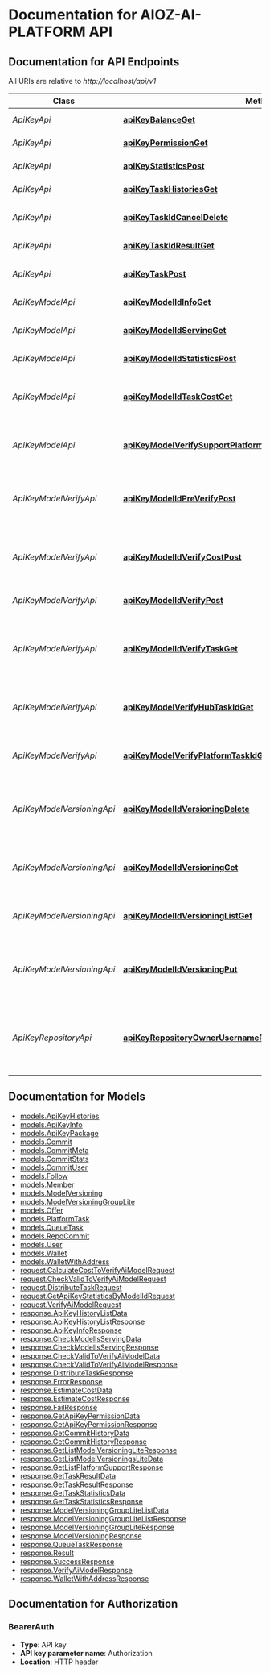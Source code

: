 # Documentation for AIOZ-AI-PLATFORM API

<a name="documentation-for-api-endpoints"></a>
## Documentation for API Endpoints

All URIs are relative to *http://localhost/api/v1*

| Class | Method | HTTP request | Description |
|------------ | ------------- | ------------- | -------------|
| *ApiKeyApi* | [**apiKeyBalanceGet**](Apis/ApiKeyApi.md#apikeybalanceget) | **GET** /api-key/balance | Get Api Key Balance |
*ApiKeyApi* | [**apiKeyPermissionGet**](Apis/ApiKeyApi.md#apikeypermissionget) | **GET** /api-key/permission | Get Api Key Permission |
*ApiKeyApi* | [**apiKeyStatisticsPost**](Apis/ApiKeyApi.md#apikeystatisticspost) | **POST** /api-key/statistics | Get Api Key Statistics |
*ApiKeyApi* | [**apiKeyTaskHistoriesGet**](Apis/ApiKeyApi.md#apikeytaskhistoriesget) | **GET** /api-key/task/histories | Get Tasks Histories |
*ApiKeyApi* | [**apiKeyTaskIdCancelDelete**](Apis/ApiKeyApi.md#apikeytaskidcanceldelete) | **DELETE** /api-key/task/{id}/cancel | Cancel Task By Api Key |
*ApiKeyApi* | [**apiKeyTaskIdResultGet**](Apis/ApiKeyApi.md#apikeytaskidresultget) | **GET** /api-key/task/{id}/result | Get Task Result |
*ApiKeyApi* | [**apiKeyTaskPost**](Apis/ApiKeyApi.md#apikeytaskpost) | **POST** /api-key/task | Distribute Task (Api-Key) |
| *ApiKeyModelApi* | [**apiKeyModelIdInfoGet**](Apis/ApiKeyModelApi.md#apikeymodelidinfoget) | **GET** /api-key/model/{id}/info | Get Api Key Model Info |
*ApiKeyModelApi* | [**apiKeyModelIdServingGet**](Apis/ApiKeyModelApi.md#apikeymodelidservingget) | **GET** /api-key/model/{id}/serving | Check Model Is Serving |
*ApiKeyModelApi* | [**apiKeyModelIdStatisticsPost**](Apis/ApiKeyModelApi.md#apikeymodelidstatisticspost) | **POST** /api-key/model/{id}/statistics | Get Model Statistics |
*ApiKeyModelApi* | [**apiKeyModelIdTaskCostGet**](Apis/ApiKeyModelApi.md#apikeymodelidtaskcostget) | **GET** /api-key/model/{id}/task/cost | Get cost to compute task by model api key |
*ApiKeyModelApi* | [**apiKeyModelVerifySupportPlatformsGet**](Apis/ApiKeyModelApi.md#apikeymodelverifysupportplatformsget) | **GET** /api-key/model/verify/support/platforms | Get List Platforms Support By Api Key |
| *ApiKeyModelVerifyApi* | [**apiKeyModelIdPreVerifyPost**](Apis/ApiKeyModelVerifyApi.md#apikeymodelidpreverifypost) | **POST** /api-key/model/{id}/pre-verify | Check Valid Source code To Verify Ai Model By Api Key |
*ApiKeyModelVerifyApi* | [**apiKeyModelIdVerifyCostPost**](Apis/ApiKeyModelVerifyApi.md#apikeymodelidverifycostpost) | **POST** /api-key/model/{id}/verify/cost | Calculate Cost To Verify Ai Model By Api Key |
*ApiKeyModelVerifyApi* | [**apiKeyModelIdVerifyPost**](Apis/ApiKeyModelVerifyApi.md#apikeymodelidverifypost) | **POST** /api-key/model/{id}/verify | Verify Ai Model By Api Key |
*ApiKeyModelVerifyApi* | [**apiKeyModelIdVerifyTaskGet**](Apis/ApiKeyModelVerifyApi.md#apikeymodelidverifytaskget) | **GET** /api-key/model/{id}/verify/task | Get List Verify Model Task By Commit Hash And Status |
*ApiKeyModelVerifyApi* | [**apiKeyModelVerifyHubTaskIdGet**](Apis/ApiKeyModelVerifyApi.md#apikeymodelverifyhubtaskidget) | **GET** /api-key/model/verify/hub/task/{id} | Get Model Versioning By Hub Task Id By Api Key |
*ApiKeyModelVerifyApi* | [**apiKeyModelVerifyPlatformTaskIdGet**](Apis/ApiKeyModelVerifyApi.md#apikeymodelverifyplatformtaskidget) | **GET** /api-key/model/verify/platform/task/{id} | Get Verify Platform Task By Id By Api Key |
| *ApiKeyModelVersioningApi* | [**apiKeyModelIdVersioningDelete**](Apis/ApiKeyModelVersioningApi.md#apikeymodelidversioningdelete) | **DELETE** /api-key/model/{id}/versioning | Delete Model Versioning By Commit Hash By Api Key |
*ApiKeyModelVersioningApi* | [**apiKeyModelIdVersioningGet**](Apis/ApiKeyModelVersioningApi.md#apikeymodelidversioningget) | **GET** /api-key/model/{id}/versioning | Get Current Model Versioning By Model Id By ApiKey |
*ApiKeyModelVersioningApi* | [**apiKeyModelIdVersioningListGet**](Apis/ApiKeyModelVersioningApi.md#apikeymodelidversioninglistget) | **GET** /api-key/model/{id}/versioning/list | Get Verified List Model Versioning By Api Key |
*ApiKeyModelVersioningApi* | [**apiKeyModelIdVersioningPut**](Apis/ApiKeyModelVersioningApi.md#apikeymodelidversioningput) | **PUT** /api-key/model/{id}/versioning | Change Model Versioning By Commit Hash By Api Key |
| *ApiKeyRepositoryApi* | [**apiKeyRepositoryOwnerUsernameRepositoryNameCommitHistoryGet**](Apis/ApiKeyRepositoryApi.md#apikeyrepositoryownerusernamerepositorynamecommithistoryget) | **GET** /api-key/repository/{ownerUsername}/{repositoryName}/commit/history | Get commit history by repository name and branch name by api key |


<a name="documentation-for-models"></a>
## Documentation for Models

 - [models.ApiKeyHistories](./Models/models.ApiKeyHistories.md)
 - [models.ApiKeyInfo](./Models/models.ApiKeyInfo.md)
 - [models.ApiKeyPackage](./Models/models.ApiKeyPackage.md)
 - [models.Commit](./Models/models.Commit.md)
 - [models.CommitMeta](./Models/models.CommitMeta.md)
 - [models.CommitStats](./Models/models.CommitStats.md)
 - [models.CommitUser](./Models/models.CommitUser.md)
 - [models.Follow](./Models/models.Follow.md)
 - [models.Member](./Models/models.Member.md)
 - [models.ModelVersioning](./Models/models.ModelVersioning.md)
 - [models.ModelVersioningGroupLite](./Models/models.ModelVersioningGroupLite.md)
 - [models.Offer](./Models/models.Offer.md)
 - [models.PlatformTask](./Models/models.PlatformTask.md)
 - [models.QueueTask](./Models/models.QueueTask.md)
 - [models.RepoCommit](./Models/models.RepoCommit.md)
 - [models.User](./Models/models.User.md)
 - [models.Wallet](./Models/models.Wallet.md)
 - [models.WalletWithAddress](./Models/models.WalletWithAddress.md)
 - [request.CalculateCostToVerifyAiModelRequest](./Models/request.CalculateCostToVerifyAiModelRequest.md)
 - [request.CheckValidToVerifyAiModelRequest](./Models/request.CheckValidToVerifyAiModelRequest.md)
 - [request.DistributeTaskRequest](./Models/request.DistributeTaskRequest.md)
 - [request.GetApiKeyStatisticsByModelIdRequest](./Models/request.GetApiKeyStatisticsByModelIdRequest.md)
 - [request.VerifyAiModelRequest](./Models/request.VerifyAiModelRequest.md)
 - [response.ApiKeyHistoryListData](./Models/response.ApiKeyHistoryListData.md)
 - [response.ApiKeyHistoryListResponse](./Models/response.ApiKeyHistoryListResponse.md)
 - [response.ApiKeyInfoResponse](./Models/response.ApiKeyInfoResponse.md)
 - [response.CheckModelIsServingData](./Models/response.CheckModelIsServingData.md)
 - [response.CheckModelIsServingResponse](./Models/response.CheckModelIsServingResponse.md)
 - [response.CheckValidToVerifyAiModelData](./Models/response.CheckValidToVerifyAiModelData.md)
 - [response.CheckValidToVerifyAiModelResponse](./Models/response.CheckValidToVerifyAiModelResponse.md)
 - [response.DistributeTaskResponse](./Models/response.DistributeTaskResponse.md)
 - [response.ErrorResponse](./Models/response.ErrorResponse.md)
 - [response.EstimateCostData](./Models/response.EstimateCostData.md)
 - [response.EstimateCostResponse](./Models/response.EstimateCostResponse.md)
 - [response.FailResponse](./Models/response.FailResponse.md)
 - [response.GetApiKeyPermissionData](./Models/response.GetApiKeyPermissionData.md)
 - [response.GetApiKeyPermissionResponse](./Models/response.GetApiKeyPermissionResponse.md)
 - [response.GetCommitHistoryData](./Models/response.GetCommitHistoryData.md)
 - [response.GetCommitHistoryResponse](./Models/response.GetCommitHistoryResponse.md)
 - [response.GetListModelVersioningLiteResponse](./Models/response.GetListModelVersioningLiteResponse.md)
 - [response.GetListModelVersioningsLiteData](./Models/response.GetListModelVersioningsLiteData.md)
 - [response.GetListPlatformSupportResponse](./Models/response.GetListPlatformSupportResponse.md)
 - [response.GetTaskResultData](./Models/response.GetTaskResultData.md)
 - [response.GetTaskResultResponse](./Models/response.GetTaskResultResponse.md)
 - [response.GetTaskStatisticsData](./Models/response.GetTaskStatisticsData.md)
 - [response.GetTaskStatisticsResponse](./Models/response.GetTaskStatisticsResponse.md)
 - [response.ModelVersioningGroupLiteListData](./Models/response.ModelVersioningGroupLiteListData.md)
 - [response.ModelVersioningGroupLiteListResponse](./Models/response.ModelVersioningGroupLiteListResponse.md)
 - [response.ModelVersioningGroupLiteResponse](./Models/response.ModelVersioningGroupLiteResponse.md)
 - [response.ModelVersioningResponse](./Models/response.ModelVersioningResponse.md)
 - [response.QueueTaskResponse](./Models/response.QueueTaskResponse.md)
 - [response.Result](./Models/response.Result.md)
 - [response.SuccessResponse](./Models/response.SuccessResponse.md)
 - [response.VerifyAiModelResponse](./Models/response.VerifyAiModelResponse.md)
 - [response.WalletWithAddressResponse](./Models/response.WalletWithAddressResponse.md)


<a name="documentation-for-authorization"></a>
## Documentation for Authorization

<a name="BearerAuth"></a>
### BearerAuth

- **Type**: API key
- **API key parameter name**: Authorization
- **Location**: HTTP header

